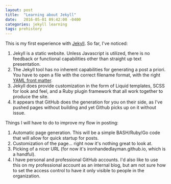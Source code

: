 ```yaml
---
layout: post
title:  "Learning about Jekyll"
date:   2016-05-01 09:42:00 -0400
categories: jekyll learning
tags: prehistory
---
```

This is my first experience with [Jekyll](http://jekyllrb.com/). So far, I've noticed:

1. Jekyll is a static website. Unless Javascript is utilized, there is no feedback or functional capabilities other than straight up text presentation.
2. The Jekyll tool has no inherent capabilities for generating a post a priori. You have to open a file with the correct filename format, with the right [YAML front matter](http://assemble.io/docs/YAML-front-matter.html).
3. Jekyll does provide customization in the form of Liquid templates, SCSS for look and feel, and a Ruby plugin framework that all work together to produce the site.
4. It appears that GitHub does the generation for you on their side, as I've pushed pages without building and yet Github picks up on it without issue.

Things I will have to do to improve my flow in posting:

1. Automatic page generation. This will be a simple BASH/Ruby/Go code that will allow for quick startup for posts.
2. Customization of the page... right now it's nothing great to look at.
3. Picking of a nicer URL (for now it's ironhandedlayman.github.io, which is a handful). 
4. I have personal and professional GitHub accounts. I'd also like to use this on my professional account as an internal blog, but am not sure how to set the access control to have it only visible to people in the organization.


